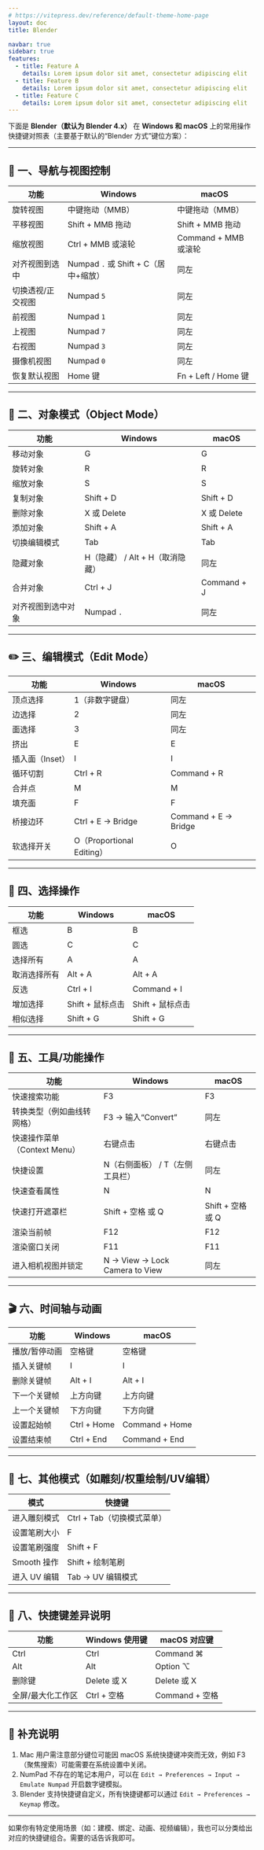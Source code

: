 ```yaml
---
# https://vitepress.dev/reference/default-theme-home-page
layout: doc
title: Blender

navbar: true
sidebar: true
features:
  - title: Feature A
    details: Lorem ipsum dolor sit amet, consectetur adipiscing elit
  - title: Feature B
    details: Lorem ipsum dolor sit amet, consectetur adipiscing elit
  - title: Feature C
    details: Lorem ipsum dolor sit amet, consectetur adipiscing elit
---
```



下面是 **Blender（默认为 Blender 4.x）** 在 **Windows 和 macOS** 上的常用操作快捷键对照表（主要基于默认的“Blender 方式”键位方案）：

---

## 🧭 一、导航与视图控制

| 功能        | Windows                       | macOS              |
| --------- | ----------------------------- | ------------------ |
| 旋转视图      | 中键拖动（MMB）                     | 中键拖动（MMB）          |
| 平移视图      | Shift + MMB 拖动                | Shift + MMB 拖动     |
| 缩放视图      | Ctrl + MMB 或滚轮                | Command + MMB 或滚轮  |
| 对齐视图到选中   | Numpad `.` 或 Shift + C（居中+缩放） | 同左                 |
| 切换透视/正交视图 | Numpad `5`                    | 同左                 |
| 前视图       | Numpad `1`                    | 同左                 |
| 上视图       | Numpad `7`                    | 同左                 |
| 右视图       | Numpad `3`                    | 同左                 |
| 摄像机视图     | Numpad `0`                    | 同左                 |
| 恢复默认视图    | Home 键                        | Fn + Left / Home 键 |

---

## 🧱 二、对象模式（Object Mode）

| 功能        | Windows               | macOS       |
| --------- | --------------------- | ----------- |
| 移动对象      | G                     | G           |
| 旋转对象      | R                     | R           |
| 缩放对象      | S                     | S           |
| 复制对象      | Shift + D             | Shift + D   |
| 删除对象      | X 或 Delete            | X 或 Delete  |
| 添加对象      | Shift + A             | Shift + A   |
| 切换编辑模式    | Tab                   | Tab         |
| 隐藏对象      | H（隐藏） / Alt + H（取消隐藏） | 同左          |
| 合并对象      | Ctrl + J              | Command + J |
| 对齐视图到选中对象 | Numpad `.`            | 同左          |

---

## ✏️ 三、编辑模式（Edit Mode）

| 功能         | Windows                 | macOS                |
| ---------- | ----------------------- | -------------------- |
| 顶点选择       | 1（非数字键盘）                | 同左                   |
| 边选择        | 2                       | 同左                   |
| 面选择        | 3                       | 同左                   |
| 挤出         | E                       | E                    |
| 插入面（Inset） | I                       | I                    |
| 循环切割       | Ctrl + R                | Command + R          |
| 合并点        | M                       | M                    |
| 填充面        | F                       | F                    |
| 桥接边环       | Ctrl + E → Bridge       | Command + E → Bridge |
| 软选择开关      | O（Proportional Editing） | O                    |

---

## 🧠 四、选择操作

| 功能     | Windows      | macOS        |
| ------ | ------------ | ------------ |
| 框选     | B            | B            |
| 圆选     | C            | C            |
| 选择所有   | A            | A            |
| 取消选择所有 | Alt + A      | Alt + A      |
| 反选     | Ctrl + I     | Command + I  |
| 增加选择   | Shift + 鼠标点击 | Shift + 鼠标点击 |
| 相似选择   | Shift + G    | Shift + G    |

---

## 🧰 五、工具/功能操作

| 功能                   | Windows                        | macOS          |
| -------------------- | ------------------------------ | -------------- |
| 快速搜索功能               | F3                             | F3             |
| 转换类型（例如曲线转网格）        | F3 → 输入“Convert”               | 同左             |
| 快速操作菜单（Context Menu） | 右键点击                           | 右键点击           |
| 快捷设置                 | N（右侧面板） / T（左侧工具栏）             | 同左             |
| 快速查看属性               | N                              | N              |
| 快速打开遮罩栏              | Shift + 空格 或 Q                 | Shift + 空格 或 Q |
| 渲染当前帧                | F12                            | F12            |
| 渲染窗口关闭               | F11                            | F11            |
| 进入相机视图并锁定            | N → View → Lock Camera to View | 同左             |

---

## 🎬 六、时间轴与动画

| 功能      | Windows     | macOS          |
| ------- | ----------- | -------------- |
| 播放/暂停动画 | 空格键         | 空格键            |
| 插入关键帧   | I           | I              |
| 删除关键帧   | Alt + I     | Alt + I        |
| 下一个关键帧  | 上方向键        | 上方向键           |
| 上一个关键帧  | 下方向键        | 下方向键           |
| 设置起始帧   | Ctrl + Home | Command + Home |
| 设置结束帧   | Ctrl + End  | Command + End  |

---

## 🔁 七、其他模式（如雕刻/权重绘制/UV编辑）

| 模式        | 快捷键                |
| --------- | ------------------ |
| 进入雕刻模式    | Ctrl + Tab（切换模式菜单） |
| 设置笔刷大小    | F                  |
| 设置笔刷强度    | Shift + F          |
| Smooth 操作 | Shift + 绘制笔刷       |
| 进入 UV 编辑  | Tab → UV 编辑模式      |

---

## 🧪 八、快捷键差异说明

| 功能        | Windows 使用键 | macOS 对应键    |
| --------- | ----------- | ------------ |
| Ctrl      | Ctrl        | Command ⌘    |
| Alt       | Alt         | Option ⌥     |
| 删除键       | Delete 或 X  | Delete 或 X   |
| 全屏/最大化工作区 | Ctrl + 空格   | Command + 空格 |

---

## 📌 补充说明

1. Mac 用户需注意部分键位可能因 macOS 系统快捷键冲突而无效，例如 F3（聚焦搜索）可能需要在系统设置中关闭。
2. NumPad 不存在的笔记本用户，可以在 `Edit → Preferences → Input → Emulate Numpad` 开启数字键模拟。
3. Blender 支持快捷键自定义，所有快捷键都可以通过 `Edit → Preferences → Keymap` 修改。

---

如果你有特定使用场景（如：建模、绑定、动画、视频编辑），我也可以分类给出对应的快捷键组合。需要的话告诉我即可。
